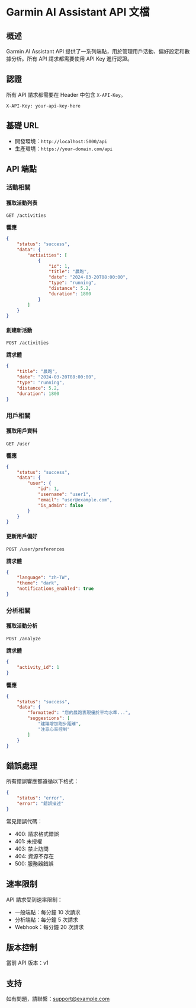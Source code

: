 # Garmin AI Assistant API 文檔

## 概述
Garmin AI Assistant API 提供了一系列端點，用於管理用戶活動、偏好設定和數據分析。所有 API 請求都需要使用 API Key 進行認證。

## 認證
所有 API 請求都需要在 Header 中包含 `X-API-Key`。

```http
X-API-Key: your-api-key-here
```

## 基礎 URL
- 開發環境：`http://localhost:5000/api`
- 生產環境：`https://your-domain.com/api`

## API 端點

### 活動相關

#### 獲取活動列表
```http
GET /activities
```

**響應**
```json
{
    "status": "success",
    "data": {
        "activities": [
            {
                "id": 1,
                "title": "晨跑",
                "date": "2024-03-20T08:00:00",
                "type": "running",
                "distance": 5.2,
                "duration": 1800
            }
        ]
    }
}
```

#### 創建新活動
```http
POST /activities
```

**請求體**
```json
{
    "title": "晨跑",
    "date": "2024-03-20T08:00:00",
    "type": "running",
    "distance": 5.2,
    "duration": 1800
}
```

### 用戶相關

#### 獲取用戶資料
```http
GET /user
```

**響應**
```json
{
    "status": "success",
    "data": {
        "user": {
            "id": 1,
            "username": "user1",
            "email": "user@example.com",
            "is_admin": false
        }
    }
}
```

#### 更新用戶偏好
```http
POST /user/preferences
```

**請求體**
```json
{
    "language": "zh-TW",
    "theme": "dark",
    "notifications_enabled": true
}
```

### 分析相關

#### 獲取活動分析
```http
POST /analyze
```

**請求體**
```json
{
    "activity_id": 1
}
```

**響應**
```json
{
    "status": "success",
    "data": {
        "formatted": "您的晨跑表現優於平均水準...",
        "suggestions": [
            "建議增加跑步距離",
            "注意心率控制"
        ]
    }
}
```

## 錯誤處理
所有錯誤響應都遵循以下格式：

```json
{
    "status": "error",
    "error": "錯誤描述"
}
```

常見錯誤代碼：
- 400: 請求格式錯誤
- 401: 未授權
- 403: 禁止訪問
- 404: 資源不存在
- 500: 服務器錯誤

## 速率限制
API 請求受到速率限制：
- 一般端點：每分鐘 10 次請求
- 分析端點：每分鐘 5 次請求
- Webhook：每分鐘 20 次請求

## 版本控制
當前 API 版本：v1

## 支持
如有問題，請聯繫：support@example.com 